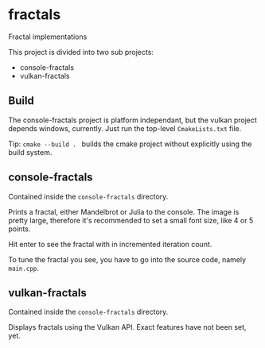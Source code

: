 # fractals
Fractal implementations

This project is divided into two sub projects:
- console-fractals
- vulkan-fractals

## Build

The console-fractals project is platform independant, but the vulkan project depends windows, currently.
Just run the top-level `CmakeLists.txt` file.

Tip: `cmake --build . ` builds the cmake project without explicitly using the build system.

## console-fractals

Contained inside the `console-fractals` directory.

Prints a fractal, either Mandelbrot or Julia to the console.
The image is pretty large, therefore it's recommended to set
a small font size, like 4 or 5 points.

Hit enter to see the fractal with in incremented iteration count.

To tune the fractal you see, you have to go into the source code, namely `main.cpp`.

## vulkan-fractals

Contained inside the `console-fractals` directory.

Displays fractals using the Vulkan API. Exact features have not been set, yet.
